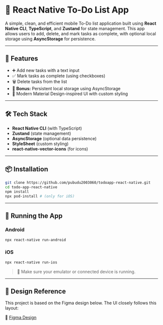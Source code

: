 # 📝 React Native To-Do List App

A simple, clean, and efficient mobile To-Do list application built using **React Native CLI**, **TypeScript**, and **Zustand** for state management. This app allows users to add, delete, and mark tasks as complete, with optional local storage using **AsyncStorage** for persistence.

---

## 📱 Features

- ➕ Add new tasks with a text input
- ✅ Mark tasks as complete (using checkboxes)
- 🗑️ Delete tasks from the list
- 💾 **Bonus:** Persistent local storage using AsyncStorage
- 💅 Modern Material Design-inspired UI with custom styling

---

## 🛠️ Tech Stack

- **React Native CLI** (with TypeScript)
- **Zustand** (state management)
- **AsyncStorage** (optional data persistence)
- **StyleSheet** (custom styling)
- **react-native-vector-icons** (for icons)

---

## 📦 Installation

```bash
git clone https://github.com/pubudu2003060/todoapp-react-native.git
cd todo-app-react-native
npm install
npx pod-install # (only for iOS)
```

---

## 🚀 Running the App

### Android

```bash
npx react-native run-android
```

### iOS

```bash
npx react-native run-ios
```

> 📱 Make sure your emulator or connected device is running.

---

## 🎨 Design Reference

This project is based on the Figma design below. The UI closely follows this layout:

🔗 [Figma Design](https://www.figma.com/design/HCZyEIWzvyEla3P5cV4Fk5/todo-app-react-native?node-id=0-1&p=f&t=cXxkpfgVc7vOcv0d-0)

